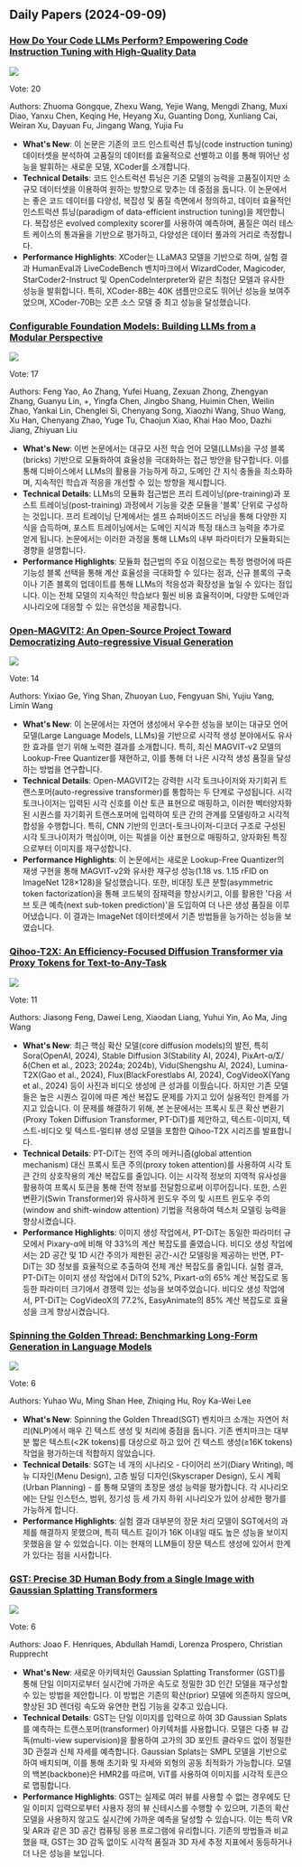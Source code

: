 ## Daily Papers (2024-09-09)

### [How Do Your Code LLMs Perform? Empowering Code Instruction Tuning with High-Quality Data](https://arxiv.org/abs/2409.03810)

![](https://cdn-thumbnails.huggingface.co/social-thumbnails/papers/2409.03810.png)

Vote: 20

Authors: Zhuoma Gongque, Zhexu Wang, Yejie Wang, Mengdi Zhang, Muxi Diao, Yanxu Chen, Keqing He, Heyang Xu, Guanting Dong, Xunliang Cai, Weiran Xu, Dayuan Fu, Jingang Wang, Yujia Fu

- **What's New**: 이 논문은 기존의 코드 인스트럭션 튜닝(code instruction tuning) 데이터셋을 분석하여 고품질의 데이터를 효율적으로 선별하고 이를 통해 뛰어난 성능을 발휘하는 새로운 모델, XCoder를 소개합니다.
- **Technical Details**: 코드 인스트럭션 튜닝은 기존 모델의 능력을 고품질이지만 소규모 데이터셋을 이용하여 원하는 방향으로 맞추는 데 중점을 둡니다. 이 논문에서는 좋은 코드 데이터를 다양성, 복잡성 및 품질 측면에서 정의하고, 데이터 효율적인 인스트럭션 튜닝(paradigm of data-efficient instruction tuning)을 제안합니다. 복잡성은 evolved complexity scorer를 사용하여 예측하며, 품질은 여러 테스트 케이스의 통과율을 기반으로 평가하고, 다양성은 데이터 풀과의 거리로 측정합니다.
- **Performance Highlights**: XCoder는 LLaMA3 모델을 기반으로 하며, 실험 결과 HumanEval과 LiveCodeBench 벤치마크에서 WizardCoder, Magicoder, StarCoder2-Instruct 및 OpenCodeInterpreter와 같은 최첨단 모델과 유사한 성능을 발휘합니다. 특히, XCoder-8B는 40K 샘플만으로도 뛰어난 성능을 보여주었으며, XCoder-70B는 오픈 소스 모델 중 최고 성능을 달성했습니다.

### [Configurable Foundation Models: Building LLMs from a Modular Perspective](https://arxiv.org/abs/2409.02877)

![](https://cdn-thumbnails.huggingface.co/social-thumbnails/papers/2409.02877.png)

Vote: 17

Authors: Feng Yao, Ao Zhang, Yufei Huang, Zexuan Zhong, Zhengyan Zhang, Guanyu Lin, +, Yingfa Chen, Jingbo Shang, Huimin Chen, Weilin Zhao, Yankai Lin, Chenglei Si, Chenyang Song, Xiaozhi Wang, Shuo Wang, Xu Han, Chenyang Zhao, Yuge Tu, Chaojun Xiao, Khai Hao Moo, Dazhi Jiang, Zhiyuan Liu

- **What's New**: 이번 논문에서는 대규모 사전 학습 언어 모델(LLMs)을 구성 블록(bricks) 기반으로 모듈화하여 효율성을 극대화하는 접근 방안을 탐구합니다. 이를 통해 디바이스에서 LLMs의 활용을 가능하게 하고, 도메인 간 지식 충돌을 최소화하며, 지속적인 학습과 적응을 개선할 수 있는 방향을 제시합니다.
- **Technical Details**: LLMs의 모듈화 접근법은 프리 트레이닝(pre-training)과 포스트 트레이닝(post-training) 과정에서 기능을 갖춘 모듈을 '블록' 단위로 구성하는 것입니다. 프리 트레이닝 단계에서는 셀프 슈퍼바이즈드 러닝을 통해 다양한 지식을 습득하며, 포스트 트레이닝에서는 도메인 지식과 특정 태스크 능력을 추가로 얻게 됩니다. 논문에서는 이러한 과정을 통해 LLMs의 내부 파라미터가 모듈화되는 경향을 설명합니다.
- **Performance Highlights**: 모듈화 접근법의 주요 이점으로는 특정 명령어에 따른 기능성 블록 선택을 통해 계산 효율성을 극대화할 수 있다는 점과, 신규 블록의 구축이나 기존 블록의 업데이트를 통해 LLMs의 적응성과 확장성을 높일 수 있다는 점입니다. 이는 전체 모델의 지속적인 학습보다 훨씬 비용 효율적이며, 다양한 도메인과 시나리오에 대응할 수 있는 유연성을 제공합니다.

### [Open-MAGVIT2: An Open-Source Project Toward Democratizing Auto-regressive Visual Generation](https://arxiv.org/abs/2409.04410)

![](https://cdn-thumbnails.huggingface.co/social-thumbnails/papers/2409.04410.png)

Vote: 14

Authors: Yixiao Ge, Ying Shan, Zhuoyan Luo, Fengyuan Shi, Yujiu Yang, Limin Wang

- **What's New**: 이 논문에서는 자연어 생성에서 우수한 성능을 보이는 대규모 언어 모델(Large Language Models, LLMs)을 기반으로 시각적 생성 분야에서도 유사한 효과를 얻기 위해 노력한 결과를 소개합니다. 특히, 최신 MAGVIT-v2 모델의 Lookup-Free Quantizer를 재현하고, 이를 통해 더 나은 시각적 생성 품질을 달성하는 방법을 연구합니다.
- **Technical Details**: Open-MAGVIT2는 강력한 시각 토크나이저와 자기회귀 트랜스포머(auto-regressive transformer)를 통합하는 두 단계로 구성됩니다. 시각 토크나이저는 입력된 시각 신호를 이산 토큰 표현으로 매핑하고, 이러한 벡터양자화된 시퀀스를 자기회귀 트랜스포머에 입력하여 토큰 간의 관계를 모델링하고 시각적 합성을 수행합니다. 특히, CNN 기반의 인코더-토크나이저-디코더 구조로 구성된 시각 토크나이저가 핵심이며, 이는 픽셀을 이산 표현으로 매핑하고, 양자화된 특징으로부터 이미지를 재구성합니다.
- **Performance Highlights**: 이 논문에서는 새로운 Lookup-Free Quantizer의 재생 구현을 통해 MAGVIT-v2와 유사한 재구성 성능(1.18 vs. 1.15 rFID on ImageNet 128×128)을 달성했습니다. 또한, 비대칭 토큰 분할(asymmetric token factorization)을 통해 코드북의 잠재력을 향상시키고, 이를 활용한 '다음 서브 토큰 예측(next sub-token prediction)'을 도입하여 더 나은 생성 품질을 이루어냈습니다. 이 결과는 ImageNet 데이터셋에서 기존 방법들을 능가하는 성능을 보였습니다.

### [Qihoo-T2X: An Efficiency-Focused Diffusion Transformer via Proxy Tokens for Text-to-Any-Task](https://arxiv.org/abs/2409.04005)

![](https://cdn-thumbnails.huggingface.co/social-thumbnails/papers/2409.04005.png)

Vote: 11

Authors: Jiasong Feng, Dawei Leng, Xiaodan Liang, Yuhui Yin, Ao Ma, Jing Wang

- **What's New**: 최근 핵심 확산 모델(core diffusion models)의 발전, 특히 Sora(OpenAI, 2024), Stable Diffusion 3(Stability AI, 2024), PixArt-α/Σ/δ(Chen et al., 2023; 2024a; 2024b), Vidu(Shengshu AI, 2024), Lumina-T2X(Gao et al., 2024), Flux(BlackForestlabs AI, 2024), CogVideoX(Yang et al., 2024) 등이 사진과 비디오 생성에 큰 성과를 이뤘습니다. 하지만 기존 모델들은 높은 시퀀스 길이에 따른 계산 복잡도 문제를 가지고 있어 실용적인 한계를 가지고 있습니다. 이 문제를 해결하기 위해, 본 논문에서는 프록시 토큰 확산 변환기(Proxy Token Diffusion Transformer, PT-DiT)를 제안하고, 텍스트-이미지, 텍스트-비디오 및 텍스트-멀티뷰 생성 모델을 포함한 Qihoo-T2X 시리즈를 발표합니다.
- **Technical Details**: PT-DiT는 전역 주의 메커니즘(global attention mechanism) 대신 프록시 토큰 주의(proxy token attention)를 사용하여 시각 토큰 간의 상호작용의 계산 복잡도를 줄입니다. 이는 시각적 정보의 지역적 유사성을 활용하여 프록시 토큰을 통해 전역 정보를 전달함으로써 이루어집니다. 또한, 스윈 변환기(Swin Transformer)와 유사하게 윈도우 주의 및 시프트 윈도우 주의(window and shift-window attention) 기법을 적용하여 텍스처 모델링 능력을 향상시켰습니다.
- **Performance Highlights**: 이미지 생성 작업에서, PT-DiT는 동일한 파라미터 규모에서 Pixary-α에 비해 약 33%의 계산 복잡도를 줄였습니다. 비디오 생성 작업에서는 2D 공간 및 1D 시간 주의가 제한된 공간-시간 모델링을 제공하는 반면, PT-DiT는 3D 정보를 효율적으로 추출하여 전체 계산 복잡도를 줄입니다. 실험 결과, PT-DiT는 이미지 생성 작업에서 DiT의 52%, Pixart-α의 65% 계산 복잡도로 동등한 파라미터 크기에서 경쟁력 있는 성능을 보여주었습니다. 비디오 생성 작업에서, PT-DiT는 CogVideoX의 77.2%, EasyAnimate의 85% 계산 복잡도로 효율성을 크게 향상시켰습니다.

### [Spinning the Golden Thread: Benchmarking Long-Form Generation in Language Models](https://arxiv.org/abs/2409.02076)

![](https://cdn-thumbnails.huggingface.co/social-thumbnails/papers/2409.02076.png)

Vote: 6

Authors: Yuhao Wu, Ming Shan Hee, Zhiqing Hu, Roy Ka-Wei Lee

- **What's New**: Spinning the Golden Thread(SGT) 벤치마크 소개는 자연어 처리(NLP)에서 매우 긴 텍스트 생성 및 처리에 중점을 둡니다. 기존 벤치마크는 대부분 짧은 텍스트(<2K tokens)를 대상으로 하고 있어 긴 텍스트 생성(≥16K tokens) 작업을 평가하는데 적합하지 않았습니다.
- **Technical Details**: SGT는 네 개의 시나리오 - 다이어리 쓰기(Diary Writing), 메뉴 디자인(Menu Design), 고층 빌딩 디자인(Skyscraper Design), 도시 계획(Urban Planning) - 를 통해 모델의 초장문 생성 능력을 평가합니다. 각 시나리오에는 단일 인스턴스, 범위, 정기성 등 세 가지 하위 시나리오가 있어 상세한 평가를 가능하게 합니다.
- **Performance Highlights**: 실험 결과 대부분의 장문 처리 모델이 SGT에서의 과제를 해결하지 못했으며, 특히 텍스트 길이가 16K 이내일 때도 높은 성능을 보이지 못했음을 알 수 있었습니다. 이는 현재의 LLM들이 장문 텍스트 생성에 있어서 한계가 있다는 점을 시사합니다.

### [GST: Precise 3D Human Body from a Single Image with Gaussian Splatting Transformers](https://arxiv.org/abs/2409.04196)

![](https://cdn-thumbnails.huggingface.co/social-thumbnails/papers/2409.04196.png)

Vote: 6

Authors: Joao F. Henriques, Abdullah Hamdi, Lorenza Prospero, Christian Rupprecht

- **What's New**: 새로운 아키텍처인 Gaussian Splatting Transformer (GST)를 통해 단일 이미지로부터 실시간에 가까운 속도로 정밀한 3D 인간 모델을 재구성할 수 있는 방법을 제안합니다. 이 방법은 기존의 확산(prior) 모델에 의존하지 않으며, 향상된 3D 렌더링 속도와 유연한 편집 기능을 갖추고 있습니다.
- **Technical Details**: GST는 단일 이미지를 입력으로 하여 3D Gaussian Splats를 예측하는 트랜스포머(transformer) 아키텍처를 사용합니다. 모델은 다중 뷰 감독(multi-view supervision)을 활용하여 고가의 3D 포인트 클라우드 없이 정밀한 3D 관절과 신체 자세를 예측합니다. Gaussian Splats는 SMPL 모델을 기반으로 하여 배치되며, 이를 통해 초기화 및 자세와 외형의 공동 최적화가 가능합니다. 모델의 백본(backbone)은 HMR2를 따르며, ViT를 사용하여 이미지를 시각적 토큰으로 맵핑합니다.
- **Performance Highlights**: GST는 실제로 여러 뷰를 사용할 수 없는 경우에도 단일 이미지 입력으로부터 사용자 정의 뷰 신테시스를 수행할 수 있으며, 기존의 확산 모델을 사용하지 않고도 실시간에 가까운 예측을 달성할 수 있습니다. 이는 특히 VR 및 AR과 같은 3D 공간 컴퓨팅 응용 프로그램에 유리합니다. 기존의 방법들과 비교했을 때, GST는 3D 감독 없이도 시각적 품질과 3D 자세 추정 지표에서 동등하거나 더 나은 성능을 보입니다.

